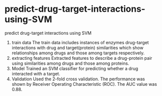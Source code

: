 # predict-drug-target-interactions-using-SVM
predict drug-target interactions using SVM
1. train data
The train data includes instances of enzymes drug-target interactions with drug and target(protein) similarities which show relationships 
among drugs and those among targets respectively.
2. extracting features
Extracted features to describe a drug-protein pair using similarities among drugs and those among proteins.
3. Model
Trained an SVM classifier for predicting whether a drug interacted with a target. 
4. Validation
Used the 2-fold cross validation. The performance was shown by Receiver Operating Characteristic (ROC). The AUC value was 0.88.
